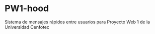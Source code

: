 PW1-hood
========

Sistema de mensajes rápidos entre usuarios para Proyecto Web 1 de la Universidad Cenfotec